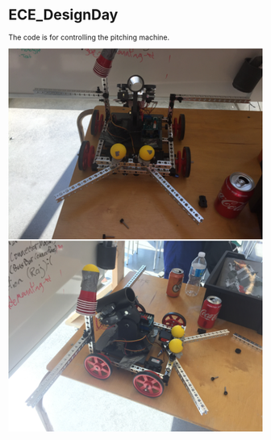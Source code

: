 # ECE_DesignDay

The code is for controlling the pitching machine. 

![Robot1](https://raw.githubusercontent.com/vatsal22/ECE_DesignDay/master/Robot1.jpg)
![Robot2](https://raw.githubusercontent.com/vatsal22/ECE_DesignDay/master/Robot2.jpg)
